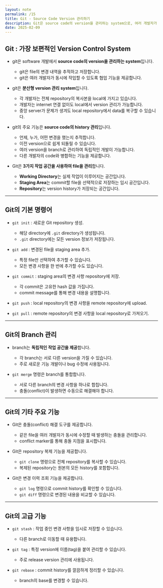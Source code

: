 ```yaml
---
layout: note
permalink: /15
title: Git - Source Code Version 관리하기
description: Git은 source code의 version을 관리하는 system으로, 여러 개발자가 동시에 작업할 수 있도록 협업 기능을 제공합니다.
date: 2025-02-09
---
```



## Git : 가장 보편적인 Version Control System

- git은 software 개발에서 **source code의 version을 관리하는 system**입니다.
    - git은 file의 변경 내역을 추적하고 저장합니다.
    - git은 여러 개발자가 동시에 작업할 수 있도록 협업 기능을 제공합니다.

- git은 **분산형 version 관리 system**입니다.
    - 각 개발자는 전체 repository의 복사본을 local에 가지고 있습니다.
    - 개발자는 internet 연결 없이도 local에서 version 관리가 가능합니다.
    - 중앙 server가 문제가 생겨도 local repository에서 data를 복구할 수 있습니다.

- git의 주요 기능은 **source code의 history 관리**입니다.
    - 언제, 누가, 어떤 변경을 했는지 추적합니다.
    - 이전 version으로 쉽게 되돌릴 수 있습니다.
    - 여러 version을 branch로 관리하여 독립적인 개발이 가능합니다.
    - 다른 개발자의 code와 병합하는 기능을 제공합니다.

- Git은 **3가지 작업 공간을 사용하여 file을 관리**합니다.
    - **Working Directory**는 실제 작업이 이루어지는 공간입니다.
    - **Staging Area**는 commit할 file을 선택적으로 저장하는 임시 공간입니다.
    - **Repository**는 version history가 저장되는 공간입니다.


---


## Git의 기본 명령어

- `git init` : 새로운 Git repository 생성.
    - 해당 directory에 `.git` directory가 생성됩니다.
    - `.git` directory에는 모든 version 정보가 저장됩니다.

- `git add` : 변경된 file을 staging area 추가.
    - 특정 file만 선택하여 추가할 수 있습니다.
    - 모든 변경 사항을 한 번에 추가할 수도 있습니다.

- `git commit` : staging area의 변경 사항 repository에 저장.
    - 각 commit은 고유한 hash 값을 가집니다.
    - commit message를 통해 변경 내용을 설명합니다.

- `git push` : local repository의 변경 사항을 remote repository에 upload.

- `git pull` : remote repository의 변경 사항을 local repository로 가져오기.


---


## Git의 Branch 관리

- branch는 **독립적인 작업 공간을 제공**합니다.
    - 각 branch는 서로 다른 version을 가질 수 있습니다.
    - 주로 새로운 기능 개발이나 bug 수정에 사용됩니다.

- `git merge` 명령은 branch를 통합합니다.
    - 서로 다른 branch의 변경 사항을 하나로 합칩니다.
    - 충돌(conflict)이 발생하면 수동으로 해결해야 합니다.


---


## Git의 기타 주요 기능

- Git은 충돌(conflict) 해결 도구를 제공합니다.
    - 같은 file을 여러 개발자가 동시에 수정할 때 발생하는 충돌을 관리합니다.
    - conflict marker를 통해 충돌 지점을 표시합니다.

- Git은 repository 복제 기능을 제공합니다.
    - `git clone` 명령으로 전체 repository를 복사할 수 있습니다.
    - 복제된 repository는 원본의 모든 history를 포함합니다.

- Git은 변경 이력 조회 기능을 제공합니다.
    - `git log` 명령으로 commit history를 확인할 수 있습니다.
    - `git diff` 명령으로 변경된 내용을 비교할 수 있습니다.


---


## Git의 고급 기능

- `git stash` : 작업 중인 변경 사항을 임시로 저장할 수 있습니다.
    - 다른 branch로 이동할 때 유용합니다.

- `git tag` : 특정 version에 이름(tag)을 붙여 관리할 수 있습니다.
    - 주로 release version 관리에 사용됩니다.

- `git rebase` : commit history를 깔끔하게 정리할 수 있습니다.
    - branch의 base를 변경할 수 있습니다.
